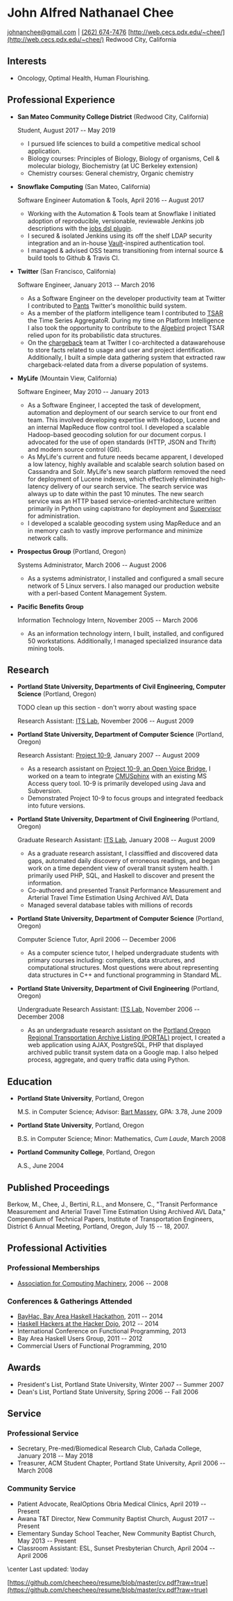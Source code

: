John Alfred Nathanael Chee
===============

[johnanchee@gmail.com](mailto:johnanchee@gmail.com) | [(262) 674-7476](tel:+1-262-674-7476)
[http://web.cecs.pdx.edu/~chee/](http://web.cecs.pdx.edu/~chee/)
Redwood City, California

Interests
---------

*   Oncology, Optimal Health, Human Flourishing.


Professional Experience
---------------

* **San Mateo Community College District** (Redwood City, California)

    Student, August 2017 -- May 2019

    - I pursued life sciences to build a competitive medical school application.
    - Biology courses: Principles of Biology, Biology of organisms, Cell & molecular biology, Biochemistry (at UC Berkeley extension)
    - Chemistry courses: General chemistry, Organic chemistry

* **Snowflake Computing** (San Mateo, California)

    Software Engineer Automation & Tools, April 2016 -- August 2017

    - Working with the Automation & Tools team at Snowflake I initiated adoption of reproducible, versionable, reviewable Jenkins job descriptions with the [jobs dsl plugin](https://github.com/jenkinsci/job-dsl-plugin).
    - I secured & isolated Jenkins using its off the shelf LDAP security integration and an in-house [Vault](https://www.vaultproject.io)-inspired authentication tool.
    - I managed & advised OSS teams transitioning from internal source & build tools to Github & Travis CI.

* **Twitter** (San Francisco, California)

    Software Engineer, January 2013 -- March 2016

    - As a Software Engineer on the developer productivity team at Twitter I contributed to [Pants](https://www.pantsbuild.org/) Twitter's monolithic build system.
    - As a member of the platform intelligence team I contributed to [TSAR](https://blog.twitter.com/engineering/en_us/a/2014/tsar-a-timeseries-aggregator.html) the Time Series AggregatoR. During my time on Platform Intelligence I also took the opportunity to contribute to the [Algebird](https://twitter.github.io/algebird/) project TSAR relied upon for its probabilistic data structures.
    - On the [chargeback](https://www.linux.com/blog/twitters-chargeback-system-measures-resource-use-and-sends-out-bill) team at Twitter I co-architected a datawarehouse to store facts related to usage and user and project identification. Additionally, I built a simple data gathering system that extracted raw chargeback-related data from a diverse population of systems.

* **MyLife** (Mountain View, California)

    Software Engineer, May 2010 -- January 2013

    - As a Software Engineer, I accepted the task of development, automation and deployment of our search service to our front end team. This involved developing expertise with Hadoop, Lucene and an internal MapReduce flow control tool. I developed a scalable Hadoop-based geocoding solution for our document corpus. I advocated for the use of open standards (HTTP, JSON and Thrift) and modern source control (Git).
    - As MyLife's current and future needs became apparent, I developed a low latency, highly available and scalable search solution based on Cassandra and Solr. MyLife's new search platform removed the need for deployment of Lucene indexes, which effectively eliminated high-latency delivery of our search service. The search service was always up to date within the past 10 minutes. The new search service was an HTTP based service-oriented-architecture written primarily in Python using capistrano for deployment and [Supervisor](http://supervisord.org/) for administration.
    - I developed a scalable geocoding system using MapReduce and an in memory cash to vastly improve performance and minimize network calls.

* **Prospectus Group** (Portland, Oregon)

    Systems Administrator, March 2006 -- August 2006

    - As a systems administrator, I installed and configured a small secure network of 5 Linux servers. I also managed our production website with a perl-based Content Management System.

* **Pacific Benefits Group**

    Information Technology Intern, November 2005 -- March 2006

    - As an information technology intern, I built, installed, and configured 50 workstations. Additionally, I managed specialized insurance data mining tools.

Research
---------------
* **Portland State University, Departments of Civil Engineering, Computer Science** (Portland, Oregon)

    TODO clean up this section - don't worry about wasting space

    Research Assistant: [ITS Lab](http://its.pdx.edu/), November 2006 -- August 2009


* **Portland State University, Department of Computer Science** (Portland, Oregon)

    Research Assistant: [Project 10-9](http://web.cecs.pdx.edu/~warren/project10-9/), January 2007 -- August 2009

    - As a research assistant on [Project 10-9, an Open Voice Bridge](http://wiki.cs.pdx.edu/10-9/), I worked on a team to integrate [CMUSphinx](http://cmusphinx.sourceforge.net/) with an existing MS Access query tool. 10-9 is primarily developed using Java and Subversion.
    - Demonstrated Project 10-9 to focus groups and integrated feedback into future versions.

* **Portland State University, Department of Civil Engineering** (Portland, Oregon)

    Graduate Research Assistant: [ITS Lab](http://its.pdx.edu/), January 2008 -- August 2009

    - As a graduate research assistant, I classiffied and discovered data gaps, automated daily discovery of erroneous readings, and began work on a time dependent view of overall transit system health. I primarily used PHP, SQL, and Haskell to discover and present the information.
    - Co-authored and presented Transit Performance Measurement and Arterial Travel Time Estimation Using Archived AVL Data
    - Managed several database tables with millions of records

* **Portland State University, Department of Computer Science** (Portland, Oregon)

    Computer Science Tutor, April 2006 -- December 2006
    - As a computer science tutor, I helped undergraduate students with primary courses including: compilers, data structures, and computational structures. Most questions were about representing data structures in C++ and functional programming in Standard ML.

* **Portland State University, Department of Civil Engineering** (Portland, Oregon)

    Undergraduate Research Assistant: [ITS Lab](http://its.pdx.edu/), November 2006 -- December 2008
    - As an undergraduate research assistant on the [Portland Oregon Regional Transportation Archive Listing (PORTAL)](http://portal.its.pdx.edu/Portal/index.php/home/) project, I created a web application using AJAX, PostgreSQL, PHP that displayed archived public transit system data on a Google map. I also helped process, aggregate, and query traffic data using Python.

## Education

*   **Portland State University**, Portland, Oregon

    M.S. in Computer Science; Advisor: [Bart Massey](http://web.cecs.pdx.edu/~bart/), GPA: 3.78, June 2009


*   **Portland State University**, Portland, Oregon

    B.S. in Computer Science; Minor: Mathematics, _Cum Laude_, March 2008


*   **Portland Community College**, Portland, Oregon

    A.S., June 2004

## Published Proceedings
Berkow, M., Chee, J., Bertini, R.L., and Monsere, C., "Transit Performance Measurement and Arterial
Travel Time Estimation Using Archived AVL Data," Compendium of Technical Papers, Institute of
Transportation Engineers, District 6 Annual Meeting, Portland, Oregon, July 15 -- 18, 2007.

## Professional Activities
### Professional Memberships
* [Association for Computing Machinery](http://www.acm.org), 2006 -- 2008

### Conferences & Gatherings Attended
* [BayHac, Bay Area Haskell Hackathon](http://www.haskell.org/haskellwiki/BayHac2014), 2011 -- 2014
* [Haskell Hackers at the Hacker Dojo](http://www.meetup.com/haskellhackersathackerdojo/), 2012 -- 2014
* International Conference on Functional Programming, 2013
* Bay Area Haskell Users Group, 2011 -- 2012
* Commercial Users of Functional Programming, 2010

## Awards

* President's List, Portland State University, Winter 2007 -- Summer 2007
* Dean's List, Portland State University, Spring 2006 -- Fall 2006

## Service

### Professional Service
* Secretary, Pre-med/Biomedical Research Club, Cañada College, January 2018 -- May 2018
* Treasurer, ACM Student Chapter, Portland State University, April 2006 -- March 2008

### Community Service
* Patient Advocate, RealOptions Obria Medical Clinics, April 2019 -- Present
* Awana T&T Director, New Community Baptist Church, August 2017 -- Present
* Elementary Sunday School Teacher, New Community Baptist Church, May 2013 -- Present
* Classroom Assistant: ESL, Sunset Presbyterian Church, April 2004 -- April 2006

\center Last updated: \today

[https://github.com/cheecheeo/resume/blob/master/cv.pdf?raw=true](https://github.com/cheecheeo/resume/blob/master/cv.pdf?raw=true)
